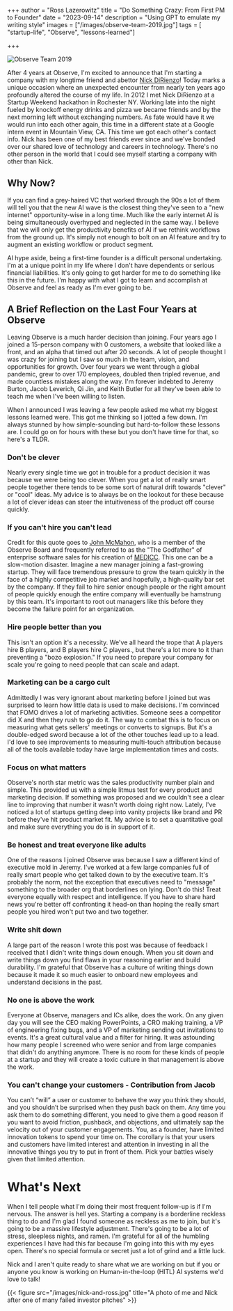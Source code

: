 +++
author = "Ross Lazerowitz"
title = "Do Something Crazy: From First PM to Founder"
date = "2023-09-14"
description = "Using GPT to emulate my writing style"
images = ["/images/observe-team-2019.jpg"]
tags = [
    "startup-life",
    "Observe",
    "lessons-learned"]

+++

![Observe Team 2019](/images/observe-team-2019.jpg)

After 4 years at Observe, I'm excited to announce that I'm starting a company with my longtime friend and abettor [Nick DiRienzo](https://nickdirienzo.com)! Today marks a unique occasion where an unexpected encounter from nearly ten years ago profoundly altered the course of my life. In 2012 I met Nick DiRienzo at a Startup Weekend hackathon in Rochester NY. Working late into the night fueled by knockoff energy drinks and pizza we became friends and by the next morning left without exchanging numbers. As fate would have it we would run into each other again, this time in a different state at a Google intern event in Mountain View, CA. This time we got each other's contact info. Nick has been one of my best friends ever since and we've bonded over our shared love of technology and careers in technology. There's no other person in the world that I could see myself starting a company with other than Nick.

## Why Now?

If you can find a grey-haired VC that worked through the 90s a lot of them will tell you that the new AI wave is the closest thing they've seen to a "new internet" opportunity-wise in a long time. Much like the early internet AI is being simultaneously overhyped and neglected in the same way. I believe that we will only get the productivity benefits of AI if we rethink workflows from the ground up. It's simply not enough to bolt on an AI feature and try to augment an existing workflow or product segment.

AI hype aside, being a first-time founder is a difficult personal undertaking. I'm at a unique point in my life where I don't have dependents or serious financial liabilities. It's only going to get harder for me to do something like this in the future. I'm happy with what I got to learn and accomplish at Observe and feel as ready as I'm ever going to be.

## A Brief Reflection on the Last Four Years at Observe

Leaving Observe is a much harder decision than joining. Four years ago I joined a 15-person company with 0 customers, a website that looked like a front, and an alpha that timed out after 20 seconds. A lot of people thought I was crazy for joining but I saw so much in the team, vision, and opportunities for growth. Over four years we went through a global pandemic, grew to over 170 employees, doubled then tripled revenue, and made countless mistakes along the way. I'm forever indebted to Jeremy Burton, Jacob Leverich, Qi Jin, and Keith Butler for all they've been able to teach me when I've been willing to listen.

When I announced I was leaving a few people asked me what my biggest lessons learned were. This got me thinking so I jotted a few down. I'm always stunned by how simple-sounding but hard-to-follow these lessons are. I could go on for hours with these but you don't have time for that, so here's a TLDR.

### Don't be clever

Nearly every single time we got in trouble for a product decision it was because we were being too clever. When you get a lot of really smart people together there tends to be some sort of natural drift towards "clever" or "cool" ideas. My advice is to always be on the lookout for these because a lot of clever ideas can steer the intuitiveness of the product off course quickly.

### If you can't hire you can't lead

Credit for this quote goes to [John McMahon](https://www.linkedin.com/in/johnmcmahon1/), who is a member of the Observe Board and frequently referred to as the "The Godfather" of enterprise software sales for his creation of [MEDICC](https://meddic.academy/definition-meddic/). This one can be a slow-motion disaster. Imagine a new manager joining a fast-growing startup. They will face tremendous pressure to grow the team quickly in the face of a highly competitive job market and hopefully, a high-quality bar set by the company. If they fail to hire senior enough people or the right amount of people quickly enough the entire company will eventually be hamstrung by this team. It's important to root out managers like this before they become the failure point for an organization.

### Hire people better than you

This isn't an option it's a necessity. We've all heard the trope that A players hire B players, and B players hire C players., but there's a lot more to it than preventing a "bozo explosion." If you need to prepare your company for scale you're going to need people that can scale and adapt.

### Marketing can be a cargo cult

Admittedly I was very ignorant about marketing before I joined but was surprised to learn how little data is used to make decisions. I'm convinced that FOMO drives a lot of marketing activities. Someone sees a competitor did X and then they rush to go do it. The way to combat this is to focus on measuring what gets sellers' meetings or converts to signups. But it's a double-edged sword because a lot of the other touches lead up to a lead. I'd love to see improvements to measuring multi-touch attribution because all of the tools available today have large implementation times and costs.

### Focus on what matters

Observe's north star metric was the sales productivity number plain and simple. This provided us with a simple litmus test for every product and marketing decision. If something was proposed and we couldn't see a clear line to improving that number it wasn't worth doing right now. Lately, I've noticed a lot of startups getting deep into vanity projects like brand and PR before they've hit product market fit. My advice is to set a quantitative goal and make sure everything you do is in support of it.

### Be honest and treat everyone like adults

One of the reasons I joined Observe was because I saw a different kind of executive mold in Jeremy. I've worked at a few large companies full of really smart people who get talked down to by the executive team. It's probably the norm, not the exception that executives need to "message" something to the broader org that borderlines on lying. Don't do this! Treat everyone equally with respect and intelligence. If you have to share hard news you're better off confronting it head-on than hoping the really smart people you hired won't put two and two together.

### Write shit down

A large part of the reason I wrote this post was because of feedback I received that I didn't write things down enough. When you sit down and write things down you find flaws in your reasoning earlier and build durability. I'm grateful that Observe has a culture of writing things down because it made it so much easier to onboard new employees and understand decisions in the past.

### No one is above the work

Everyone at Observe, managers and ICs alike, does the work. On any given day you will see the CEO making PowerPoints, a CRO making training, a VP of engineering fixing bugs, and a VP of marketing sending out invitations to events. It's a great cultural value and a filter for hiring. It was astounding how many people I screened who were senior and from large companies that didn't do anything anymore. There is no room for these kinds of people at a startup and they will create a toxic culture in that management is above the work.

### You can't change your customers - Contribution from Jacob

You can’t “will” a user or customer to behave the way you think they should, and you shouldn’t be surprised when they push back on them. Any time you ask them to do something different, you need to give them a good reason if you want to avoid friction, pushback, and objections, and ultimately sap the velocity out of your customer engagements. You, as a founder, have limited innovation tokens to spend your time on. The corollary is that your users and customers have limited interest and attention in investing in all the innovative things you try to put in front of them. Pick your battles wisely given that limited attention.

# What's Next

When I tell people what I'm doing their most frequent follow-up is if I'm nervous. The answer is hell yes. Starting a company is a borderline reckless thing to do and I'm glad I found someone as reckless as me to join, but it's going to be a massive lifestyle adjustment. There's going to be a lot of stress, sleepless nights, and ramen. I'm grateful for all of the humbling experiences I have had this far because I'm going into this with my eyes open. There's no special formula or secret just a lot of grind and a little luck.

Nick and I aren't quite ready to share what we are working on but if you or anyone you know is working on Human-in-the-loop (HITL) AI systems we'd love to talk!

{{< figure src="/images/nick-and-ross.jpg" title="A photo of me and Nick after one of many failed investor pitches" >}}
